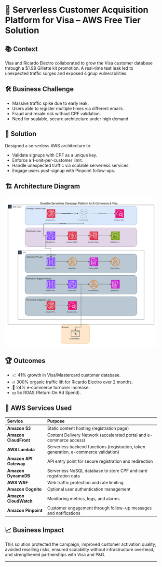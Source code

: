 # 🚀 Serverless Customer Acquisition Platform for Visa – AWS Free Tier Solution

## 📚 Context
Visa and Ricardo Electro collaborated to grow the Visa customer database through a $1.99 Gillette kit promotion. A real-time test leak led to unexpected traffic surges and exposed signup vulnerabilities.

## 🛠️ Business Challenge
- Massive traffic spike due to early leak.
- Users able to register multiple times via different emails.
- Fraud and resale risk without CPF validation.
- Need for scalable, secure architecture under high demand.

## 🚀 Solution
Designed a serverless AWS architecture to:
- Validate signups with CPF as a unique key.
- Enforce a 1-unit-per-customer limit.
- Handle unexpected traffic via scalable serverless services.
- Engage users post-signup with Pinpoint follow-ups.

## 🏗️ Architecture Diagram
![Architecture Diagram](VISA_campaign_architecture_layers.drawio.svg)

## 🏆 Outcomes
- 📈 41% growth in Visa/Mastercard customer database.
- 🔥 300% organic traffic lift for Ricardo Electro over 2 months.
- 🛒 24% e-commerce turnover increase.
- 💵 5x ROAS (Return On Ad Spend).

## 🧰 AWS Services Used

| Service | Purpose |
|:---|:---|
| **Amazon S3** | Static content hosting (registration page) |
| **Amazon CloudFront** | Content Delivery Network (accelerated portal and e-commerce access) |
| **AWS Lambda** | Serverless backend functions (registration, token generation, e-commerce validation) |
| **Amazon API Gateway** | API entry point for secure registration and redirection |
| **Amazon DynamoDB** | Serverless NoSQL database to store CPF and card registration data |
| **AWS WAF** | Web traffic protection and rate limiting |
| **Amazon Cognito** | Optional user authentication management |
| **Amazon CloudWatch** | Monitoring metrics, logs, and alarms |
| **Amazon Pinpoint** | Customer engagement through follow-up messages and notifications |

## 📈 Business Impact
This solution protected the campaign, improved customer activation quality, avoided reselling risks, ensured scalability without infrastructure overhead, and strengthened partnerships with Visa and P&G.

---
